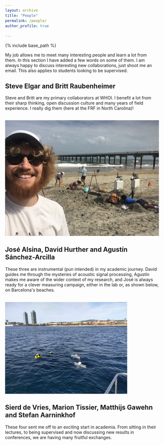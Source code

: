 ```yaml
---
layout: archive
title: "People"
permalink: /people/
author_profile: true

---
```


{% include base_path %}

My job allows me to meet many interesting people and learn a lot from them. In this section I have added a few words on some of them. I am always happy to discuss interesting new collaborations, just shoot me an email. This also applies to students looking to be supervised.

Steve Elgar and Britt Raubenheimer
------
Steve and Britt are my primary collaborators at WHOI. I benefit a lot from their sharp thinking, open discussion culture and many years of field experience. I really dig them (here at the FRF in North Carolina)!

<br/><img src='/images/dig.png'>

José Alsina, David Hurther and Agustín Sánchez-Arcilla
------
These three are instrumental (pun intended) in my academic journey. David guides me through the mysteries of acoustic signal processing, Agustín makes me aware of the wider context of my research, and José is always ready for a clever measuring campaign, either in the lab or, as shown below, on Barcelona's beaches.

<br/><img src='/images/drift.png'>

Sierd de Vries, Marion Tissier, Matthijs Gawehn and Stefan Aarninkhof
------
These four sent me off to an exciting start in academia. From sitting in their lectures, to being supervised and now discussing new results in conferences, we are having many fruitful exchanges.




